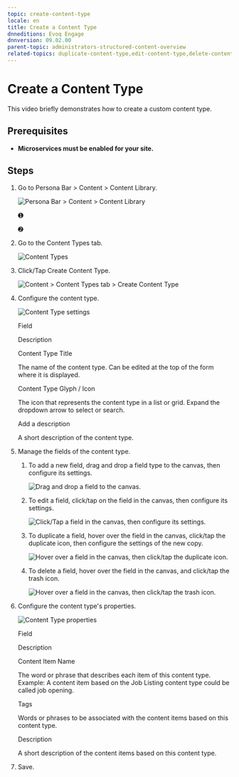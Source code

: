 ```yaml
---
topic: create-content-type
locale: en
title: Create a Content Type
dnneditions: Evoq Engage
dnnversion: 09.02.00
parent-topic: administrators-structured-content-overview
related-topics: duplicate-content-type,edit-content-type,delete-content-type,content-fields-versus-form-fields
---
```


# Create a Content Type

This video briefly demonstrates how to create a custom content type.

  

## Prerequisites

*   **Microservices must be enabled for your site.**

## Steps

1.  Go to Persona Bar \> Content \> Content Library.
    
    ![Persona Bar > Content > Content Library](/images/scr-pbar-host-Content-E91.png)
    
    ➊
    
    ➋
    
2.  Go to the Content Types tab.
    
    ![Content Types](/images/scr-pbtabs-all-Content-ContentLibrary-ContentTypes-E91.png)
    
3.  Click/Tap Create Content Type.
    
      
    
    ![Content > Content Types tab > Create Content Type](/images/scr-pbtabs-all-Content-ContentLibrary-ContentTypes-CreateContentTypeButton-E91.png)
    
      
    
4.  Configure the content type.
    
      
    
    ![Content Type settings](/images/scr-ContentTypes-Settings.png)
    
      
    
    Field
    
    Description
    
    Content Type Title
    
    The name of the content type. Can be edited at the top of the form where it is displayed.
    
    Content Type Glyph / Icon
    
    The icon that represents the content type in a list or grid. Expand the dropdown arrow to select or search.
    
    Add a description
    
    A short description of the content type.
    
5.  Manage the fields of the content type.
    1.  To add a new field, drag and drop a field type to the canvas, then configure its settings.
        
          
        
        ![Drag and drop a field to the canvas.](/images/scr-ContentField-Add.png)
        
          
        
    2.  To edit a field, click/tap on the field in the canvas, then configure its settings.
        
          
        
        ![Click/Tap a field in the canvas, then configure its settings.](/images/scr-ContentField-Edit.png)
        
          
        
    3.  To duplicate a field, hover over the field in the canvas, click/tap the duplicate icon, then configure the settings of the new copy.
        
          
        
        ![Hover over a field in the canvas, then click/tap the duplicate icon.](/images/scr-ContentField-Hover-Dup.png)
        
          
        
    4.  To delete a field, hover over the field in the canvas, and click/tap the trash icon.
        
          
        
        ![Hover over a field in the canvas, then click/tap the trash icon.](/images/scr-ContentField-Hover-Del.png)
        
          
        
6.  Configure the content type's properties.
    
      
    
    ![Content Type properties](/images/scr-ContentTypes-Properties.png)
    
      
    
    Field
    
    Description
    
    Content Item Name
    
    The word or phrase that describes each item of this content type. Example: A content item based on the Job Listing content type could be called job opening.
    
    Tags
    
    Words or phrases to be associated with the content items based on this content type.
    
    Description
    
    A short description of the content items based on this content type.
    
7.  Save.